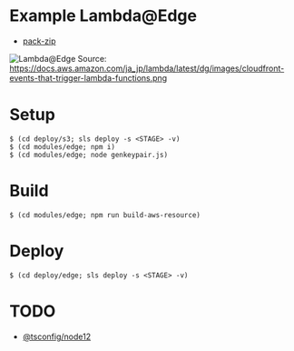 Example Lambda@Edge
===================

* [pack-zip](https://www.npmjs.com/package/pack-zip)

![Lambda@Edge](https://docs.aws.amazon.com/ja_jp/lambda/latest/dg/images/cloudfront-events-that-trigger-lambda-functions.png)
Source: https://docs.aws.amazon.com/ja_jp/lambda/latest/dg/images/cloudfront-events-that-trigger-lambda-functions.png

# Setup

```
$ (cd deploy/s3; sls deploy -s <STAGE> -v)
$ (cd modules/edge; npm i)
$ (cd modules/edge; node genkeypair.js)
```

# Build

```
$ (cd modules/edge; npm run build-aws-resource)
```

# Deploy

```
$ (cd deploy/edge; sls deploy -s <STAGE> -v)
```

# TODO

* [@tsconfig/node12](https://www.npmjs.com/package/@tsconfig/node12)
